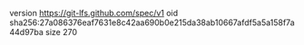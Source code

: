 version https://git-lfs.github.com/spec/v1
oid sha256:27a086376eaf7631e8c42aa690b0e215da38ab10667afdf5a5a158f7a44d97ba
size 270

